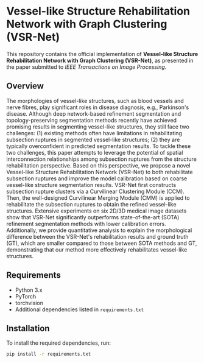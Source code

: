 # Vessel-like Structure Rehabilitation Network with Graph Clustering (VSR-Net)

This repository contains the official implementation of **Vessel-like Structure Rehabilitation Network with Graph Clustering (VSR-Net)**, as presented in the paper submitted to *IEEE Transactions on Image Processing*.

## Overview

The morphologies of vessel-like structures, such as blood vessels and nerve fibres, play significant roles in disease diagnosis, e.g., Parkinson's disease. Although deep network-based refinement segmentation and topology-preserving segmentation methods recently have achieved promising results in segmenting vessel-like structures, they still face two challenges: (1) existing methods often have limitations in rehabilitating subsection ruptures in segmented vessel-like structures; (2) they are typically overconfident in predicted segmentation results. To tackle these two challenges, this paper attempts to leverage the potential of spatial interconnection relationships among subsection ruptures from the structure rehabilitation perspective. Based on this perspective, we propose a novel Vessel-like Structure Rehabilitation Network (VSR-Net) to both rehabilitate subsection ruptures and improve the model calibration based on coarse vessel-like structure segmentation results. VSR-Net first constructs subsection rupture clusters via a Curvilinear Clustering Module (CCM). Then, the well-designed Curvilinear Merging Module (CMM) is applied to rehabilitate the subsection ruptures to obtain the refined vessel-like structures. Extensive experiments on six 2D/3D medical image datasets show that VSR-Net significantly outperforms state-of-the-art (SOTA) refinement segmentation methods with lower calibration errors. Additionally, we provide quantitative analysis to explain the morphological difference between the VSR-Net's rehabilitation results and ground truth (GT), which are smaller compared to those between SOTA methods and GT, demonstrating that our method more effectively rehabilitates vessel-like structures.

## Requirements

- Python 3.x
- PyTorch
- torchvision
- Additional dependencies listed in `requirements.txt`

## Installation

To install the required dependencies, run:

```bash
pip install -r requirements.txt
